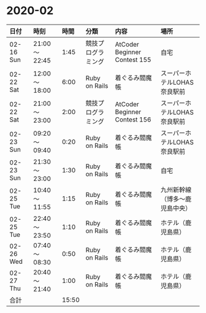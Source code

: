 # 2020-02
|日付|時刻|時間|分類|内容|場所|
|:--|:--|:--|:--|:--|:--|
|02-16 Sun|21:00～22:45|1:45|競技プログラミング|AtCoder Beginner Contest 155|自宅|
|02-22 Sat|12:00～18:00|6:00|Ruby on Rails|着ぐるみ閻魔帳|スーパーホテルLOHAS奈良駅前|
|02-22 Sat|21:00～23:00|2:00|競技プログラミング|AtCoder Beginner Contest 156|スーパーホテルLOHAS奈良駅前|
|02-23 Sun|09:20～09:40|0:20|Ruby on Rails|着ぐるみ閻魔帳|スーパーホテルLOHAS奈良駅前|
|02-23 Sun|21:30～23:00|1:30|Ruby on Rails|着ぐるみ閻魔帳|自宅|
|02-25 Tue|10:40～11:55|1:15|Ruby on Rails|着ぐるみ閻魔帳|九州新幹線（博多～鹿児島中央）|
|02-25 Tue|22:40～23:50|1:10|Ruby on Rails|着ぐるみ閻魔帳|ホテル（鹿児島県）|
|02-26 Wed|07:40～08:30|0:50|Ruby on Rails|着ぐるみ閻魔帳|ホテル（鹿児島県）|
|02-27 Thu|20:40～21:40|1:00|Ruby on Rails|着ぐるみ閻魔帳|ホテル（鹿児島県）|
|合計     ||15:50|||||